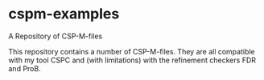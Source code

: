 # cspm-examples
A Repository of CSP-M-files

This repository contains a number of CSP-M-files.
They are all compatible with my tool CSPC and (with limitations) with the refinement checkers FDR and ProB.

